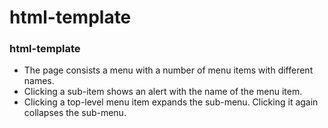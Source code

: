 # html-template

### html-template
* The page consists a menu with a number of menu items with different names.
* Clicking a sub-item shows an alert with the name of the menu item.
* Clicking a top-level menu item expands the sub-menu. Clicking it again collapses the sub-menu.